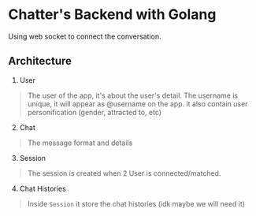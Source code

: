 
# Chatter's Backend with Golang

Using web socket to connect the conversation.

## Architecture

1. User
>The user of the app, it's about the user's detail. The username is unique, it will appear as @username on the app. it also contain user personification (gender, attracted to, etc)

2. Chat
>The message format and details

3. Session
>The session is created when 2 User is connected/matched.

4. Chat Histories
>Inside `Session` it store the chat histories (idk maybe we will need it)
